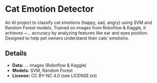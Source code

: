 # Cat Emotion Detector
An AI project to classify cat emotions (happy, sad, angry) using SVM and Random Forest models. Trained on images from Roboflow & Kaggle, it achieves ~... accuracy by analyzing features like ear and eyes position. Designed to help pet owners understand their cats’ emotions.

## Details
- **Data:** ... images (Roboflow & Kaggle)
- **Models:** SVM, Random Forest
- **License:** CC BY-NC 4.0 (see LICENSE.txt)

